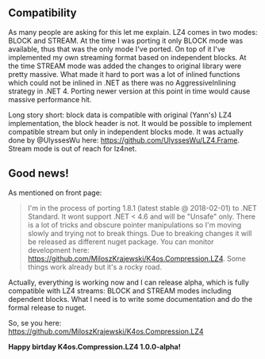 ## Compatibility

As many people are asking for this let me explain.
LZ4 comes in two modes: BLOCK and STREAM. At the time I was porting it only BLOCK mode was available, thus that was the only mode I've ported. On top of it I've implemented my own streaming format based on independent blocks. 
At the time STREAM mode was added the changes to original library were pretty massive. What made it hard to port was a lot of inlined functions which could not be inlined in .NET as there was no AggressiveInlining strategy in .NET 4. Porting newer version at this point in time would cause massive performance hit.

Long story short: block data is compatible with original (Yann's) LZ4 implementation, the block header is not. It would be possible to implement compatible stream but only in independent blocks mode. It was actually done by @UlyssesWu here: https://github.com/UlyssesWu/LZ4.Frame. Stream mode is out of reach for lz4net. 

## Good news!

As mentioned on front page:

> I'm in the process of porting 1.8.1 (latest stable @ 2018-02-01) to .NET Standard. It wont support .NET < 4.6 and will be "Unsafe" only. There is a lot of tricks and obscure pointer manipulations so I'm moving slowly and trying not to break things. Due to breaking changes it will be released as different nuget package. You can monitor development here: https://github.com/MiloszKrajewski/K4os.Compression.LZ4. Some things work already but it's a rocky road.

Actually, everything is working now and I can release alpha, which is fully compatible with LZ4 streams: BLOCK and STREAM modes including dependent blocks. What I need is to write some documentation and do the formal release to nuget.

So, se you here: https://github.com/MiloszKrajewski/K4os.Compression.LZ4

**Happy birtday K4os.Compression.LZ4 1.0.0-alpha!**

